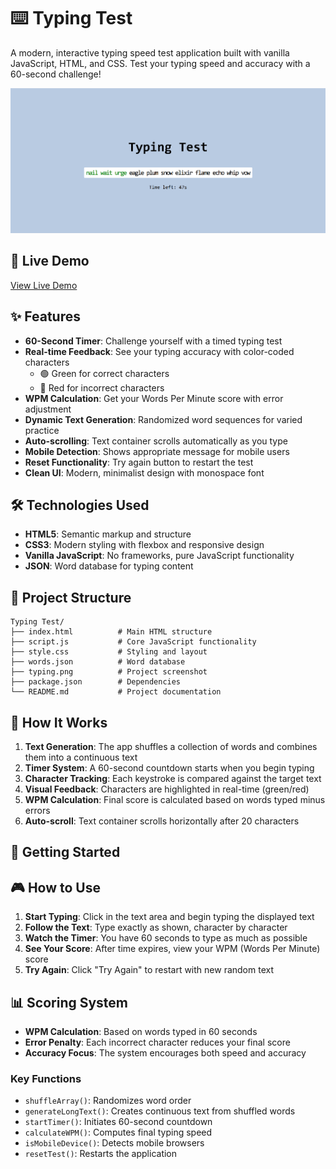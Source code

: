 # ⌨️ Typing Test

A modern, interactive typing speed test application built with vanilla JavaScript, HTML, and CSS. Test your typing speed and accuracy with a 60-second challenge!

![Typing Test](typing.png)

## 🚀 Live Demo

[View Live Demo](https://lambrugeorge.github.io/Typing-Test/)

## ✨ Features

- **60-Second Timer**: Challenge yourself with a timed typing test
- **Real-time Feedback**: See your typing accuracy with color-coded characters
  - 🟢 Green for correct characters
  - 🔴 Red for incorrect characters
- **WPM Calculation**: Get your Words Per Minute score with error adjustment
- **Dynamic Text Generation**: Randomized word sequences for varied practice
- **Auto-scrolling**: Text container scrolls automatically as you type
- **Mobile Detection**: Shows appropriate message for mobile users
- **Reset Functionality**: Try again button to restart the test
- **Clean UI**: Modern, minimalist design with monospace font

## 🛠️ Technologies Used

- **HTML5**: Semantic markup and structure
- **CSS3**: Modern styling with flexbox and responsive design
- **Vanilla JavaScript**: No frameworks, pure JavaScript functionality
- **JSON**: Word database for typing content

## 📁 Project Structure

```
Typing Test/
├── index.html          # Main HTML structure
├── script.js           # Core JavaScript functionality
├── style.css           # Styling and layout
├── words.json          # Word database
├── typing.png          # Project screenshot
├── package.json        # Dependencies
└── README.md           # Project documentation
```

## 🎯 How It Works

1. **Text Generation**: The app shuffles a collection of words and combines them into a continuous text
2. **Timer System**: A 60-second countdown starts when you begin typing
3. **Character Tracking**: Each keystroke is compared against the target text
4. **Visual Feedback**: Characters are highlighted in real-time (green/red)
5. **WPM Calculation**: Final score is calculated based on words typed minus errors
6. **Auto-scroll**: Text container scrolls horizontally after 20 characters

## 🚀 Getting Started

## 🎮 How to Use

1. **Start Typing**: Click in the text area and begin typing the displayed text
2. **Follow the Text**: Type exactly as shown, character by character
3. **Watch the Timer**: You have 60 seconds to type as much as possible
4. **See Your Score**: After time expires, view your WPM (Words Per Minute) score
5. **Try Again**: Click "Try Again" to restart with new random text

## 📊 Scoring System

- **WPM Calculation**: Based on words typed in 60 seconds
- **Error Penalty**: Each incorrect character reduces your final score
- **Accuracy Focus**: The system encourages both speed and accuracy

### Key Functions

- `shuffleArray()`: Randomizes word order
- `generateLongText()`: Creates continuous text from shuffled words
- `startTimer()`: Initiates 60-second countdown
- `calculateWPM()`: Computes final typing speed
- `isMobileDevice()`: Detects mobile browsers
- `resetTest()`: Restarts the application
